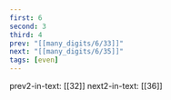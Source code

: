 ```yaml
---
first: 6
second: 3
third: 4
prev: "[[many_digits/6/33]]"
next: "[[many_digits/6/35]]"
tags: [even]
---
```

prev2-in-text: [[32]]
next2-in-text: [[36]]
